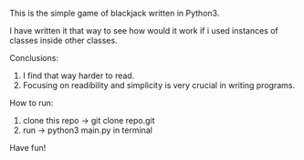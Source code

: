 This is the simple game of blackjack written in Python3.

I have written it that way to see how would it work if i used instances of classes inside other classes.

Conclusions:
1) I find that way harder to read.
2) Focusing on readibility and simplicity is very crucial in writing programs.

How to run:
1) clone this repo -> git clone repo.git
2) run -> python3 main.py in terminal

Have fun!